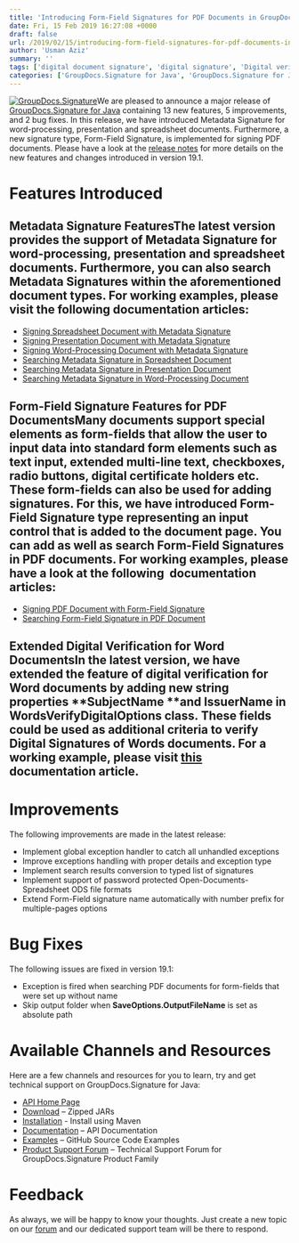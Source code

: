```yaml
---
title: 'Introducing Form-Field Signatures for PDF Documents in GroupDocs.Signature for Java 19.1'
date: Fri, 15 Feb 2019 16:27:08 +0000
draft: false
url: /2019/02/15/introducing-form-field-signatures-for-pdf-documents-in-groupdocs.signature-for-java-19.1/
author: 'Usman Aziz'
summary: ''
tags: ['digital document signature', 'digital signature', 'Digital verification of Word documents', 'Image Signatrue', 'Metadata signature', 'sign documents online', 'signature api for java', 'Text Signature']
categories: ['GroupDocs.Signature for Java', 'GroupDocs.Signature for Java Releases', 'GroupDocs.Signature Product Family']
---
```


[![GroupDocs.Signature](https://blog.groupdocs.com/wp-content/uploads/sites/4/2017/03/groupdocs-signature-java.png)](https://www.groupdocs.com/products/signature/java)We are pleased to announce a major release of [ GroupDocs.Signature for Java](https://products.groupdocs.com/signature/java) containing 13 new features, 5 improvements, and 2 bug fixes. In this release, we have introduced Metadata Signature for word-processing, presentation and spreadsheet documents. Furthermore, a new signature type, Form-Field Signature, is implemented for signing PDF documents. Please have a look at the [release notes](https://docs.groupdocs.com/display/signaturejava/GroupDocs.Signature+for+Java+19.1+Release+Notes) for more details on the new features and changes introduced in version 19.1.

# Features Introduced

## Metadata Signature FeaturesThe latest version provides the support of Metadata Signature for word-processing, presentation and spreadsheet documents. Furthermore, you can also search Metadata Signatures within the aforementioned document types. For working examples, please visit the following documentation articles:

*   [Signing Spreadsheet Document with Metadata Signature](https://href.li/?https://docs.groupdocs.com/display/signaturejava/Signing+Cells+Document+with+Metadata+Signature)
*   [Signing Presentation Document with Metadata Signature](https://href.li/?https://docs.groupdocs.com/display/signaturejava/Signing+Slides+Document+with+Metadata+Signature)
*   [Signing Word-Processing Document with Metadata Signature](https://href.li/?https://docs.groupdocs.com/display/signaturejava/Signing+Words+Document+with+Metadata+Signature)
*   [Searching Metadata Signature in Spreadsheet Document](https://href.li/?https://docs.groupdocs.com/display/signaturejava/Search+Metadata+Signature+in+Cells+Document)
*   [Searching Metadata Signature in Presentation Document](https://href.li/?https://docs.groupdocs.com/display/signaturejava/Search+Metadata+Signature+in+Slides+Document)
*   [Searching Metadata Signature in Word-Processing Document](https://href.li/?https://docs.groupdocs.com/display/signaturejava/Search+Metadata+Signature+in+Words+Document)

## Form-Field Signature Features for PDF DocumentsMany documents support special elements as form-fields that allow the user to input data into standard form elements such as text input, extended multi-line text, checkboxes, radio buttons, digital certificate holders etc. These form-fields can also be used for adding signatures. For this, we have introduced **Form-Field Signature** type representing an input control that is added to the document page. You can add as well as search Form-Field Signatures in PDF documents. For working examples, please have a look at the following  documentation articles:

*   [Signing PDF Document with Form-Field Signature](https://href.li/?https://docs.groupdocs.com/display/signaturejava/Signing+PDF+Document+with+Form-Field+Signature)
*   [Searching Form-Field Signature in PDF Document](https://href.li/?https://docs.groupdocs.com/display/signaturejava/Search+Form-Field+Signature+in+PDF+Document)

## Extended Digital Verification for Word DocumentsIn the latest version, we have extended the feature of digital verification for Word documents by adding new string properties **SubjectName **and **IssuerName** in **WordsVerifyDigitalOptions** class. These fields could be used as additional criteria to verify Digital Signatures of Words documents. For a working example, please visit [this](https://docs.groupdocs.com/signature/java) documentation article.

# Improvements

The following improvements are made in the latest release:

*   Implement global exception handler to catch all unhandled exceptions
*   Improve exceptions handling with proper details and exception type
*   Implement search results conversion to typed list of signatures
*   Implement support of password protected Open-Documents-Spreadsheet ODS file formats
*   Extend Form-Field signature name automatically with number prefix for multiple-pages options

# Bug Fixes

The following issues are fixed in version 19.1:

*   Exception is fired when searching PDF documents for form-fields that were set up without name
*   Skip output folder when **SaveOptions.OutputFileName** is set as absolute path

# Available Channels and Resources

Here are a few channels and resources for you to learn, try and get technical support on GroupDocs.Signature for Java:

*   [API Home Page](https://products.groupdocs.com/signature/java)
*   [Download](https://downloads.groupdocs.com/signature/java "Download") – Zipped JARs
*   [Installation](https://repository.groupdocs.com/webapp/#/artifacts/browse/tree/General/repo/com/groupdocs/groupdocs-signature) - Install using Maven
*   [Documentation](https://docs.groupdocs.com/display/signaturejava/Home "Documentation") – API Documentation
*   [Examples](https://github.com/groupdocs-signature/GroupDocs.Signature-for-Java "Examples") – GitHub Source Code Examples
*   [Product Support Forum](https://forum.groupdocs.com/c/signature "Product Support Forum") – Technical Support Forum for GroupDocs.Signature Product Family

# Feedback

As always, we will be happy to know your thoughts. Just create a new topic on our [forum](https://forum.groupdocs.com/c/signature) and our dedicated support team will be there to respond.




